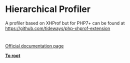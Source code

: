 # Hierarchical Profiler



A profiler based on XHProf but for PHP7+ can be found at https://github.com/tideways/php-xhprof-extension  

#

[Official documentation page](https://www.php.net/manual/en/book.xhprof.php)

**[To root](/README.md)**